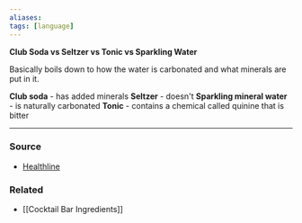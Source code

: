 ```yaml
---
aliases: 
tags: [language]
---
```

**Club Soda vs Seltzer vs Tonic vs Sparkling Water**

Basically boils down to how the water is carbonated and what minerals are put in it. 

**Club soda** - has added minerals
**Seltzer** - doesn't 
**Sparkling mineral water** - is naturally carbonated
**Tonic** - contains a chemical called quinine that is bitter

---
### Source
- [Healthline](https://www.healthline.com/nutrition/club-soda-vs-seltzer#similarities)

### Related
- [[Cocktail Bar Ingredients]]
 